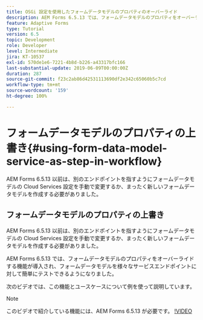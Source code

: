 ```yaml
---
title: OSGi 設定を使用したフォームデータモデルのプロパティのオーバーライド
description: AEM Forms 6.5.13 では、フォームデータモデルのプロパティをオーバーライドする機能が導入され、1 つのフォームデータモデルを様々なエンドポイントに対して簡単にテストできるようになりました。
feature: Adaptive Forms
type: Tutorial
version: 6.5
topic: Development
role: Developer
level: Intermediate
jira: KT-10537
exl-id: 570de1e6-7221-4b8d-b226-a43317bfc166
last-substantial-update: 2019-06-09T00:00:00Z
duration: 287
source-git-commit: f23c2ab86d42531113690df2e342c65060b5c7cd
workflow-type: tm+mt
source-wordcount: '159'
ht-degree: 100%

---
```


# フォームデータモデルのプロパティの上書き{#using-form-data-model-service-as-step-in-workflow}

AEM Forms 6.5.13 以前は、別のエンドポイントを指すようにフォームデータモデルの Cloud Services 設定を手動で変更するか、まったく新しいフォームデータモデルを作成する必要がありました。

## フォームデータモデルのプロパティの上書き

AEM Forms 6.5.13 以前は、別のエンドポイントを指すようにフォームデータモデルの Cloud Services 設定を手動で変更するか、まったく新しいフォームデータモデルを作成する必要がありました。

AEM Forms 6.5.13 では、フォームデータモデルのプロパティをオーバーライドする機能が導入され、フォームデータモデルを様々なサービスエンドポイントに対して簡単にテストできるようになりました。

次のビデオでは、この機能とユースケースについて例を使って説明しています。

>[!NOTE]
>このビデオで紹介している機能には、AEM Forms 6.5.13 が必要です。
>[!VIDEO](https://video.tv.adobe.com/v/343762?quality=12&learn=on)
